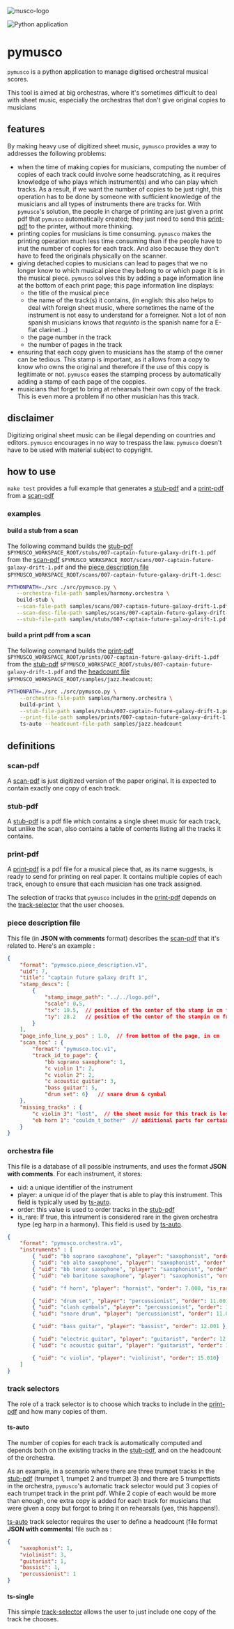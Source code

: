 ![musco-logo](./logo.svg)

![Python application](https://github.com/g-raffy/pymusco/workflows/Python%20application/badge.svg)

# pymusco

`pymusco` is a python application to manage digitised orchestral musical scores.

This tool is aimed at big orchestras, where it's sometimes difficult to deal with sheet music, especially the orchestras that don't give original copies to musicians

## features

By making heavy use of digitized sheet music, `pymusco` provides a way to addresses the following problems:
- when the time of making copies for musicians, computing the number of copies of each track could involve some headscratching, as it requires knowledge of who plays which instrument(s) and who can play which tracks. As a result, if we want the number of copies to be just right, this operation has to be done by someone with sufficient knowledge of the musicians and all types of instruments there are tracks for. With `pymusco`'s solution, the people in charge of printing are just given a print pdf that `pymusco` automatically created; they just need to send this [print-pdf](#print-pdf) to the printer, without more thinking.
- printing copies for musicians is time consuming. `pymusco` makes the printing operation much less time consuming than if the people have to inut the number of copies for each track. And also because they don't have to feed the originals physically on the scanner.
- giving detached copies to musicians can lead to pages that we no longer know to which musical piece they belong to or which page it is in the musical piece. `pymusco` solves this by adding a page information line at the bottom of each print page; this page information line displays:
    - the title of the musical piece
    - the name of the track(s) it contains, (in english: this also helps to deal with foreign sheet music, where sometimes the name of the instrument is not easy to understand for a forreigner. Not a lot of non spanish musicians knows that *requinto* is the spanish name for a E-flat clarinet...) 
    - the page number in the track
    - the number of pages in the track
- ensuring that each copy given to musicians has the stamp of the owner can be tedious. This stamp is important, as it allows from a copy to know who owns the original and therefore if the use of this copy is legitimate or not. `pymusco` eases the stamping process by automatically adding a stamp of each page of the coppies.
- musicians that forget to bring at rehearsals their own copy of the track. This is even more a problem if no other musician has this track.

## disclaimer

Digitizing original sheet music can be illegal depending on countries and editors. `pymusco` encourages in no way to trespass the law. `pymusco` doesn't have to be used with material subject to copyright.


## how to use

`make test` provides a full example that generates a [stub-pdf](#stub-pdf) and a [print-pdf](#print-pdf) from a [scan-pdf](#scan-pdf)

### examples

#### build a stub from a scan

The following command builds the [stub-pdf](#stub-pdf) `$PYMUSCO_WORKSPACE_ROOT/stubs/007-captain-future-galaxy-drift-1.pdf` from the [scan-pdf](#scan-pdf) `$PYMUSCO_WORKSPACE_ROOT/scans/007-captain-future-galaxy-drift-1.pdf` and the [piece description file](#piece-description-file) `$PYMUSCO_WORKSPACE_ROOT/scans/007-captain-future-galaxy-drift-1.desc`:
```bash
PYTHONPATH=./src ./src/pymusco.py \
   --orchestra-file-path samples/harmony.orchestra \
   build-stub \
   --scan-file-path samples/scans/007-captain-future-galaxy-drift-1.pdf \
   --scan-desc-file-path samples/scans/007-captain-future-galaxy-drift-1.desc \
   --stub-file-path samples/stubs/007-captain-future-galaxy-drift-1.pdf
```
#### build a print pdf from a scan

The following command builds the [print-pdf](#print-pdf) `$PYMUSCO_WORKSPACE_ROOT/prints/007-captain-future-galaxy-drift-1.pdf` from the [stub-pdf](#stub-pdf) `$PYMUSCO_WORKSPACE_ROOT/stubs/007-captain-future-galaxy-drift-1.pdf` and the [headcount file](#ts-auto) `$PYMUSCO_WORKSPACE_ROOT/samples/jazz.headcount`:

```bash
PYTHONPATH=./src ./src/pymusco.py \
    --orchestra-file-path samples/harmony.orchestra \
    build-print \
    --stub-file-path samples/stubs/007-captain-future-galaxy-drift-1.pdf \
    --print-file-path samples/prints/007-captain-future-galaxy-drift-1.pdf \
    ts-auto --headcount-file-path samples/jazz.headcount
```

## definitions

### scan-pdf

A [scan-pdf](#scan-pdf) is just digitized version of the paper original. It is expected to contain exactly one copy of each track.

### stub-pdf

A [stub-pdf](#stub-pdf) is a pdf file which contains a single sheet music for each track, but unlike the scan, also contains a table of contents listing all the tracks it contains.

### print-pdf

A [print-pdf](#print-pdf) is a pdf file for a musical piece that, as its name suggests, is ready to send for printing on real paper. It contains multiple copies of each track, enough to ensure that each musician has one track assigned.

The selection of tracks that `pymusco` includes in the [print-pdf](#print-pdf) depends on the [track-selector](#track-selectors) that the user chooses.

### piece description file

This file (in **JSON with comments** format) describes the [scan-pdf](#scan-pdf) that it's related to. Here's an example :

```json
{
    "format": "pymusco.piece_description.v1",
    "uid": 7,
    "title": "captain future galaxy drift 1",
    "stamp_descs": [
        {
            "stamp_image_path": "../../logo.pdf",
            "scale": 0.5,
            "tx": 19.5,  // position of the center of the stamp in cm from left of page
            "ty": 28.2   // position of the center of the stampin cm from bottom of page
        }
    ],
    "page_info_line_y_pos" : 1.0,  // from bottom of the page, in cm
    "scan_toc" : {
        "format": "pymusco.toc.v1",
        "track_id_to_page": {
            "bb soprano saxophone": 1,
            "c violin 1": 2,
            "c violin 2": 2,
            "c acoustic guitar": 3,
            "bass guitar": 5,
            "drum set": 6}   // snare drum & cymbal
    },
    "missing_tracks" : {
        "c violin 3": "lost",  // the sheet music for this track is lost
        "eb horn 1": "couldn_t_bother"  // additional parts for certain countries
    }
}
```

### orchestra file

This file is a database of all possible instruments, and uses the format **JSON with comments**. For each instrument, it stores:
- uid: a unique identifier of the instrument
- player: a unique id of the player that is able to play this instrument. This field is typically used by [ts-auto](#ts-auto).
- order: this value is used to order tracks in the [stub-pdf](#stub-pdf)
- is_rare: If true, this intrument is considered rare in the given orchestra type (eg harp in a harmony). This field is used by [ts-auto](#ts-auto).

```json
{
    "format": "pymusco.orchestra.v1",
    "instruments" : [
        { "uid": "bb soprano saxophone", "player": "saxophonist", "order": 5.000 },
        { "uid": "eb alto saxophone", "player": "saxophonist", "order": 5.001 },
        { "uid": "bb tenor saxophone", "player": "saxophonist", "order": 5.002 },
        { "uid": "eb baritone saxophone", "player": "saxophonist", "order": 5.003 },

        { "uid": "f horn", "player": "hornist", "order": 7.000, "is_rare": true },

        { "uid": "drum set", "player": "percussionist", "order": 11.001 },
        { "uid": "clash cymbals", "player": "percussionist", "order": 11.002 },  // aka concert cymbals, cymbales frappees : https://en.wikipedia.org/wiki/Clash_cymbals
        { "uid": "snare drum", "player": "percussionist", "order": 11.007 },

        { "uid": "bass guitar", "player": "bassist", "order": 12.001 },  // other names : Bass, electric bass guitar, electric bass

        { "uid": "electric guitar", "player": "guitarist", "order": 12.002 },
        { "uid": "c acoustic guitar", "player": "guitarist", "order": 12.003 },

        { "uid": "c violin", "player": "violinist", "order": 15.010}
    ]
}
```

### track selectors

The role of a track selector is to choose which tracks to include in the [print-pdf](#print-pdf) and how many copies of them.

#### ts-auto

The number of copies for each track is automatically computed and depends both on the existing tracks in the [stub-pdf](#stub-pdf), and on the headcount of the orchestra.

As an example, in a scenario where there are three trumpet tracks in the [stub-pdf](#stub-pdf) (trumpet 1, trumpet 2 and trumpet 3) and there are 5 trumpettists in the orchestra, `pymusco`'s automatic track selector would put 3 copies of each trumpet track in the print pdf. While 2 copie of each would be more than enough, one extra copy is added for each track for musicians that were given a copy but forgot to bring it on rehearsals (yes, this happens!).

[ts-auto](#ts-auto) track selector requires the user to define a headcount (file format **JSON with comments**) file such as :
```json
{
    "saxophonist": 1,  
    "violinist": 3,  
    "guitarist": 1,
    "bassist": 1,
    "percussionist": 1
}
```

#### ts-single

This simple [track-selector](#track-selectors) allows the user to just include one copy of the track he chooses.
